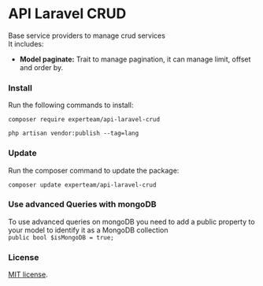 API Laravel CRUD
=

Base service providers to manage crud services <br>
It includes:
- <b>Model paginate:</b> Trait to manage pagination, it can manage limit, offset and order by.


### Install

Run the following commands to install: <br>
```
composer require experteam/api-laravel-crud

php artisan vendor:publish --tag=lang
```

### Update
Run the composer command to update the package: <br>
```
composer update experteam/api-laravel-crud
```

### Use advanced Queries with mongoDB
To use advanced queries on mongoDB you need to add a public property to your model to identify it as a MongoDB collection<br>
`public bool $isMongoDB = true;`

### License
[MIT license](https://opensource.org/licenses/MIT).
